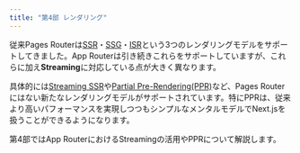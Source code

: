 ```yaml
---
title: "第4部 レンダリング"
---
```


従来Pages Routerは[SSR](https://nextjs.org/docs/pages/building-your-application/rendering/server-side-rendering)・[SSG](https://nextjs.org/docs/pages/building-your-application/rendering/static-site-generation)・[ISR](https://nextjs.org/docs/pages/building-your-application/data-fetching/incremental-static-regeneration)という3つのレンダリングモデルをサポートしてきました。App Routerは引き続きこれらをサポートしていますが、これらに加え**Streaming**に対応している点が大きく異なります。

具体的には[Streaming SSR](https://nextjs.org/docs/app/building-your-application/rendering/server-components#streaming)や[Partial Pre-Rendering(PPR)](https://nextjs.org/docs/app/api-reference/next-config-js/partial-prerendering)など、Pages Routerにはない新たなレンダリングモデルがサポートされています。特にPPRは、従来より高いパフォーマンスを実現しつつもシンプルなメンタルモデルでNext.jsを扱うことができるようになります。

第4部ではApp RouterにおけるStreamingの活用やPPRについて解説します。
